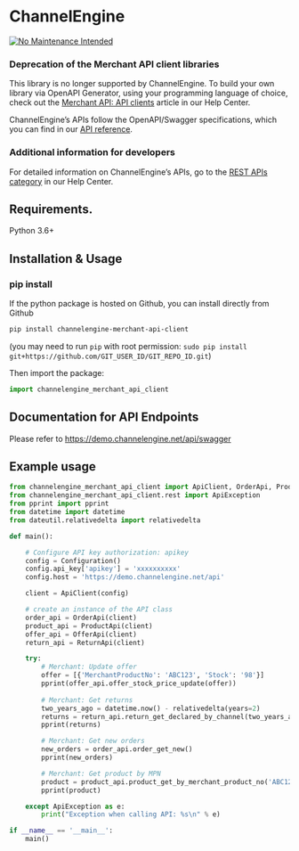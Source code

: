 # ChannelEngine
[![No Maintenance Intended](https://img.shields.io/badge/STATUS-DEPRECATED-%23cf0000?style=for-the-badge)](https://support.channelengine.com/hc/en-us/articles/4409503691165-Merchant-API-API-clients)

### Deprecation of the Merchant API client libraries

This library is no longer supported by ChannelEngine. To build your own library via OpenAPI Generator, using your programming language of choice, check out the [Merchant API: API clients](https://support.channelengine.com/hc/en-us/articles/4409503691165-Merchant-API-API-clients) article in our Help Center.

ChannelEngine’s APIs follow the OpenAPI/Swagger specifications, which you can find in our [API reference](https://demo.channelengine.net/api/swagger/index.html). 

### Additional information for developers
For detailed information on ChannelEngine’s APIs, go to the [REST APIs category](https://support.channelengine.com/hc/en-us/categories/4419833201937-REST-APIs) in our Help Center.


## Requirements.

Python 3.6+

## Installation & Usage
### pip install

If the python package is hosted on Github, you can install directly from Github

```sh
pip install channelengine-merchant-api-client
```
(you may need to run `pip` with root permission: `sudo pip install git+https://github.com/GIT_USER_ID/GIT_REPO_ID.git`)

Then import the package:
```python
import channelengine_merchant_api_client 
```

## Documentation for API Endpoints
Please refer to https://demo.channelengine.net/api/swagger

## Example usage

```python
from channelengine_merchant_api_client import ApiClient, OrderApi, ProductApi, OfferApi, ReturnApi, Configuration
from channelengine_merchant_api_client.rest import ApiException
from pprint import pprint
from datetime import datetime
from dateutil.relativedelta import relativedelta

def main():

    # Configure API key authorization: apikey
    config = Configuration()
    config.api_key['apikey'] = 'xxxxxxxxxx'
    config.host = 'https://demo.channelengine.net/api'

    client = ApiClient(config)

    # create an instance of the API class
    order_api = OrderApi(client)
    product_api = ProductApi(client)
    offer_api = OfferApi(client)
    return_api = ReturnApi(client)

    try:
        # Merchant: Update offer
        offer = [{'MerchantProductNo': 'ABC123', 'Stock': '98'}]
        pprint(offer_api.offer_stock_price_update(offer))
        
        # Merchant: Get returns
        two_years_ago = datetime.now() - relativedelta(years=2)
        returns = return_api.return_get_declared_by_channel(two_years_ago)
        pprint(returns)

        # Merchant: Get new orders
        new_orders = order_api.order_get_new()
        pprint(new_orders)

        # Merchant: Get product by MPN
        product = product_api.product_get_by_merchant_product_no('ABC123')
        pprint(product)

    except ApiException as e:
        print("Exception when calling API: %s\n" % e)

if __name__ == '__main__':
    main()
```
